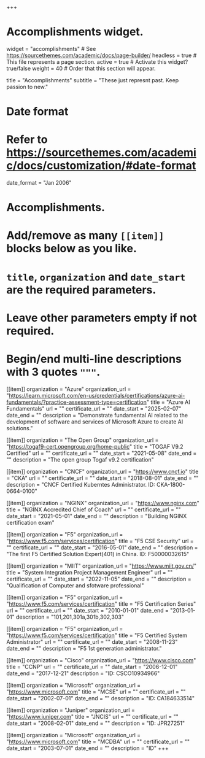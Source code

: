 +++
# Accomplishments widget.
widget = "accomplishments"  # See https://sourcethemes.com/academic/docs/page-builder/
headless = true  # This file represents a page section.
active = true  # Activate this widget? true/false
weight = 40  # Order that this section will appear.

title = "Accomplishments"
subtitle = "These just represnt past. Keep passion to new."

# Date format
#   Refer to https://sourcethemes.com/academic/docs/customization/#date-format
date_format = "Jan 2006"

# Accomplishments.
#   Add/remove as many `[[item]]` blocks below as you like.
#   `title`, `organization` and `date_start` are the required parameters.
#   Leave other parameters empty if not required.
#   Begin/end multi-line descriptions with 3 quotes `"""`.


[[item]]
  organization = "Azure"
  organization_url = "https://learn.microsoft.com/en-us/credentials/certifications/azure-ai-fundamentals/?practice-assessment-type=certification"
  title = "Azure AI Fundamentals"
  url = ""
  certificate_url = ""
  date_start = "2025-02-07"
  date_end = ""
  description = "Demonstrate fundamental AI related to the development of software and services of Microsoft Azure to create AI solutions."

[[item]]
  organization = "The Open Group"
  organization_url = "https://togaf9-cert.opengroup.org/home-public"
  title = "TOGAF V9.2 Certified"
  url = ""
  certificate_url = ""
  date_start = "2021-05-08"
  date_end = ""
  description = "The open group Togaf v9.2 certification"

[[item]]
  organization = "CNCF"
  organization_url = "https://www.cncf.io"
  title = "CKA"
  url = ""
  certificate_url = ""
  date_start = "2018-08-01"
  date_end = ""
  description = "CNCF Certified Kuberntes Administrator. ID: CKA-1800-0664-0100"

[[item]]
  organization = "NGINX"
  organization_url = "https://www.nginx.com"
  title = "NGINX Accredited Chief of Coach"
  url = ""
  certificate_url = ""
  date_start = "2021-05-01"
  date_end = ""
  description = "Building NGINX certification exam"

[[item]]
  organization = "F5"
  organization_url = "https://www.f5.com/services/certification"
  title = "F5 CSE Security"
  url = ""
  certificate_url = ""
  date_start = "2016-05-01"
  date_end = ""
  description = "The first F5 Certified Solution Expert(401) in China. ID: F50000032615"

[[item]]
  organization = "MIIT"
  organization_url = "https://www.miit.gov.cn/"
  title = "System Integration Project Management Engineer"
  url = ""
  certificate_url = ""
  date_start = "2022-11-05"
  date_end = ""
  description = "Qualification of Computer and sfotware professional"

[[item]]
  organization = "F5"
  organization_url = "https://www.f5.com/services/certification"
  title = "F5 Certification Series"
  url = ""
  certificate_url = ""
  date_start = "2010-01-01"
  date_end = "2013-01-01"
  description = "101,201,301a,301b,302,303"


[[item]]
  organization = "F5"
  organization_url = "https://www.f5.com/services/certification"
  title = "F5 Certified System Administrator"
  url = ""
  certificate_url = ""
  date_start = "2008-11-23"
  date_end = ""
  description = "F5 1st generation administrator."
  
[[item]]
  organization = "Cisco"
  organization_url = "https://www.cisco.com"
  title = "CCNP"
  url = ""
  certificate_url = ""
  date_start = "2006-12-01"
  date_end = "2017-12-21"
  description = "ID: CSCO10934966"
  
[[item]]
  organization = "Microsoft"
  organization_url = "https://www.microsoft.com"
  title = "MCSE"
  url = ""
  certificate_url = ""
  date_start = "2002-07-01"
  date_end = ""
  description = "ID: CA184633514"


  [[item]]
  organization = "Juniper"
  organization_url = "https://www.juniper.com"
  title = "JNCIS"
  url = ""
  certificate_url = ""
  date_start = "2008-02-01"
  date_end = ""
  description = "ID: JPR27251"

[[item]]
  organization = "Microsoft"
  organization_url = "https://www.microsoft.com"
  title = "MCDBA"
  url = ""
  certificate_url = ""
  date_start = "2003-07-01"
  date_end = ""
  description = "ID"
+++
